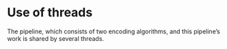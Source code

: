 # Use of threads 
The pipeline, which consists of two encoding algorithms, and this pipeline’s work is shared by several threads. 
